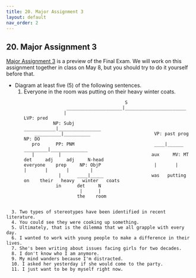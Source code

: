 ```yaml
---
title: 20. Major Assignment 3
layout: default
nav_order: 2
---
```


## 20. Major Assignment 3
[Major Assignment 3](https://canvas.iastate.edu/courses/118016/modules/items/7001804) is a preview of the Final Exam. We will work on this assignment together in class on May 8, but you should try to do it yourself before that.
- Diagram at least five (5) of the following sentences.
  1. Everyone in the room was putting on their heavy winter coats.
     ```
                                           S
                     _____________________|_______________________
                    |                                            LVP: pred
                NP: Subj                               ____________|________________
         __________|__________                        VP: past prog              NP: DO
        pro      PP: PNM                              ____|______          _________|______________
        |         |                                  aux     MV: MT       det     adj     adj     N-head
     everyone    prep     NP: ObjP                    |       |            |       |       |        |
                  |      ____|_____                  was   putting on    their   heavy   winter   coats
                 in      det     N
                          |      |
                         the    room
```

  3. Two types of stereotypes have been identified in recent literature.
  4. You could see they were cooking up something.
  5. Ultimately, that is the dilemma that we all grapple with every day.
  6. I wanted to work with young people to make a difference in their lives.
  7. She's been writing about issues facing girls for two decades.
  8. I don't know who I am anymore.
  9. My mind wanders because I'm distracted.
  10. I asked her yesterday if she would come to the party.
  11. I just want to be by myself right now. 
